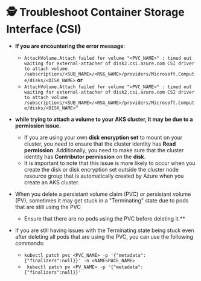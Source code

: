 # 🕵️ Troubleshoot Container Storage Interface (CSI)

- **If you are encountering the error message**:
  -  ```AttachVolume.Attach failed for volume "<PVC_NAME>" : timed out waiting for external-attacher of disk2.csi.azure.com CSI driver to attach volume /subscriptions/<SUB_NAME>/<RSG_NAME>/providers/Microsoft.Compute/disks/<DISK_NAME>``` **or**
  - ```AttachVolume.Attach failed for volume "<PVC_NAME>" : timed out waiting for external-attacher of disk2.csi.azure.com CSI driver to attach volume /subscriptions/<SUB_NAME>/<RSG_NAME>/providers/Microsoft.Compute/disks/<DISK_NAME>"``` 
- **while trying to attach a volume to your AKS cluster, it may be due to a permission issue.**
  - If you are using your own **disk encryption set** to mount on your cluster, you need to ensure that the cluster identity has **Read permission**. Additionally, you need to make sure that the cluster identity has **Contributor permission** on the **disk**.
  -  It is important to note that this issue is more likely to occur when you create the disk or disk encryption set outside the cluster node resource group that is automatically created by Azure when you create an AKS cluster.

- When you delete a persistant volume claim (PVC) or persistant volume (PV), sometimes it may get stuck in a "Terminating" state due to pods that are still using the PVC
  - Ensure that there are no pods using the PVC before deleting it.**

- If you are still having issues with the Terminating state being stuck even after deleting all pods that are using the PVC, you can use the following commands:
  - ```kubectl patch pvc <PVC_NAME> -p '{"metadata":{"finalizers":null}}' -n <NAMESPACE_NAME>```
  - ``` kubectl patch pv <PV_NAME> -p '{"metadata":{"finalizers":null}}'```


